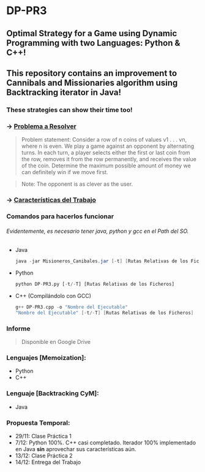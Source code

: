# DP-PR3
## Optimal Strategy for a Game using Dynamic Programming with two Languages: Python & C++!
## This repository contains an improvement to Cannibals and Missionaries algorithm using Backtracking iterator in Java!

### These strategies can show their time too!

### -> [Problema a Resolver](https://www.geeksforgeeks.org/optimal-strategy-for-a-game-dp-31/)

>Problem statement: Consider a row of n coins of values v1 . . . vn, where n is even. We play a game against an opponent by alternating turns. In each turn, a player selects either the first or last coin from the row, removes it from the row permanently, and receives the value of the coin. Determine the maximum possible amount of money we can definitely win if we move first.

>Note: The opponent is as clever as the user.

### -> [Características del Trabajo](https://cv-aep.ulpgc.es/cv/ulpgctp19/pluginfile.php/177244/mod_resource/content/4/Laboratorio-3.pdf)

### Comandos para hacerlos funcionar

###### Evidentemente, es necesario tener java, python y gcc en el Path del SO.

* Java

  ~~~java
  java -jar Misioneros_Canibales.jar [-t] [Rutas Relativas de los Ficheros]
  ~~~

* Python

  ~~~python
  python DP-PR3.py [-t/-T] [Rutas Relativas de los Ficheros]
  ~~~

* C++ (Compilándolo con GCC)

  ~~~c++
  g++ DP-PR3.cpp -o "Nombre del Ejecutable"
  "Nombre del Ejecutable" [-t/-T] [Rutas Relativas de los Ficheros]
  ~~~

### Informe

>Disponible en Google Drive

### Lenguajes [Memoization]:
* Python
* C++

### Lenguaje [Backtracking CyM]:
* Java

### Propuesta Temporal:
* 29/11: Clase Práctica 1
* 7/12: Python 100%. C++ casi completado. Iterador 100% implementado en Java **sin** aprovechar sus características aún.
* 13/12: Clase Práctica 2
* 14/12: Entrega del Trabajo
